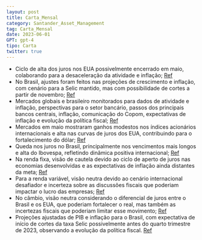 ```yaml
---
layout: post
title: Carta_Mensal
category: Santander_Asset_Management
tag: Carta_Mensal
date: 2023-06-01
GPT: gpt-4
tipo: Carta
twitter: true
---
```


- Ciclo de alta dos juros nos EUA possivelmente encerrado em maio, colaborando para a desaceleração da atividade e inflação;
<a href="#" onclick="search_on_pdf('CartaMensalGlobal e LocalCiclo de alta dos juros nos EUA provavelmente encerrado em maio.Nível')">Ref</a>
- No Brasil, ajustes foram feitos nas projeções de crescimento e inflação, com cenário para a Selic mantido, mas com possibilidade de cortes a partir de novembro;
<a href="#" onclick="search_on_pdf('ajustes nas nossas projeções de crescimento e inflação.Cenário para a Selic mantido, com cortes')">Ref</a>
- Mercados globais e brasileiro monitorados para dados de atividade e inflação, perspectivas para o setor bancário, passos dos principais bancos centrais, inflação, comunicação do Copom, expectativas de inflação e evolução da política fiscal;
<a href="#" onclick="search_on_pdf('Cenário MacroEstamos monitorandoNo exterior: dados de atividade e inflação nos países desenvolvid')">Ref</a>
- Mercados em maio mostraram ganhos modestos nos índices acionários internacionais e alta nas curvas de juros dos EUA, contribuindo para o fortalecimento do dólar;
<a href="#" onclick="search_on_pdf('de crédito, comunicação do Copom, expectativas de inflação e evolução da política fiscal.Em maio o')">Ref</a>
- Queda nos juros no Brasil, principalmente nos vencimentos mais longos e alta do Ibovespa, refletindo dinâmica positiva internacional;
<a href="#" onclick="search_on_pdf('dos índices atrelados ao setor de tecnologia, que apresentaram ganhos mais expressivos.No Brasil, ')">Ref</a>
- Na renda fixa, visão de cautela devido ao ciclo de aperto de juros nas economias desenvolvidas e as expectativas de inflação ainda distantes da meta;
<a href="#" onclick="search_on_pdf('inflação e mercado de trabalho ainda resilientes justificam a manutenção dos juros em patamar cont')">Ref</a>
- Para a renda variável, visão neutra devido ao cenário internacional desafiador e incerteza sobre as discussões fiscais que poderiam impactar o lucro das empresas;
<a href="#" onclick="search_on_pdf('discussões sobre aumento de carga tributária poderiam impactar o lucro das empresas.Ligeiramente N')">Ref</a>
- No câmbio, visão neutra considerando o diferencial de juros entre o Brasil e os EUA, que poderiam fortalecer o real, mas também as incertezas fiscais que poderiam limitar esse movimento;
<a href="#" onclick="search_on_pdf('discussões fiscais e tributárias podem adicionar ruído e pesar na renda variável doméstica.No câmb')">Ref</a>
- Projeções ajustadas de PIB e inflação para o Brasil, com expectativa de início de cortes da taxa Selic possivelmente antes do quarto trimestre de 2023, observando a evolução da política fiscal.
<a href="#" onclick="search_on_pdf('ajustes nas nossas projeções de crescimento e inflação.Cenário para a Selic mantido, com cortes')">Ref</a>
